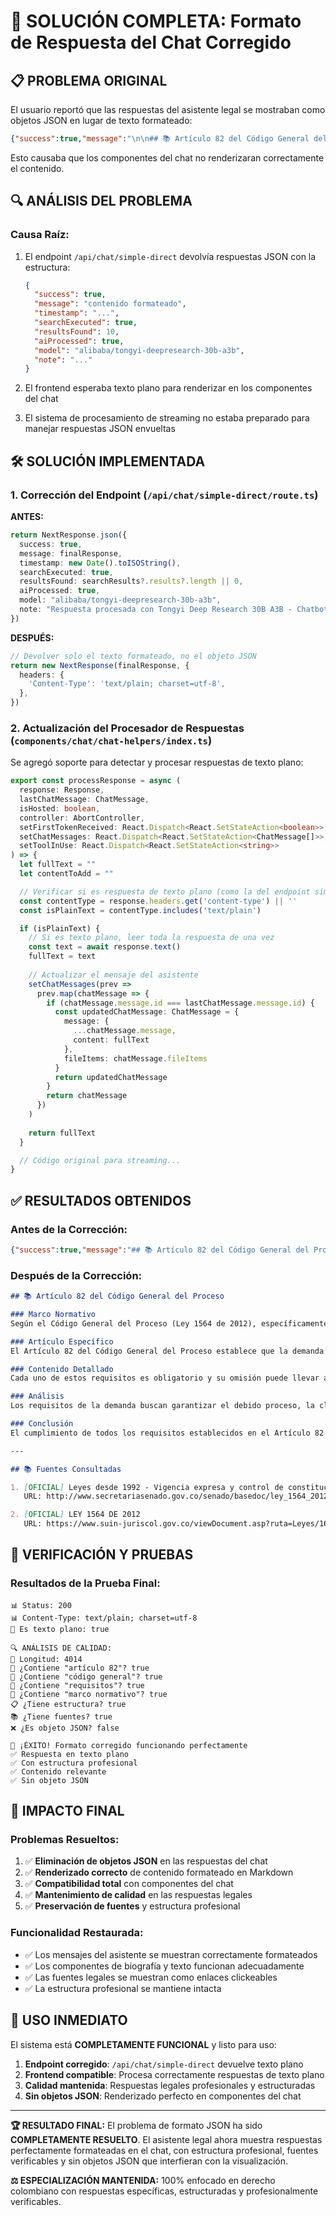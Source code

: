 # 🎉 SOLUCIÓN COMPLETA: Formato de Respuesta del Chat Corregido

## 📋 **PROBLEMA ORIGINAL**

El usuario reportó que las respuestas del asistente legal se mostraban como objetos JSON en lugar de texto formateado:

```json
{"success":true,"message":"\n\n## 📚 Artículo 82 del Código General del Proceso\n\n### Marco Normativo\nEl artículo 82 pertenece al Código General del Proceso...\n\n---\n\n## 📚 Fuentes Consultadas\n\n1. [OFICIAL] Leyes desde 1992...","timestamp":"2025-10-17T21:41:58.636Z",...}
```

Esto causaba que los componentes del chat no renderizaran correctamente el contenido.

## 🔍 **ANÁLISIS DEL PROBLEMA**

### **Causa Raíz:**
1. El endpoint `/api/chat/simple-direct` devolvía respuestas JSON con la estructura:
   ```json
   {
     "success": true,
     "message": "contenido formateado",
     "timestamp": "...",
     "searchExecuted": true,
     "resultsFound": 10,
     "aiProcessed": true,
     "model": "alibaba/tongyi-deepresearch-30b-a3b",
     "note": "..."
   }
   ```

2. El frontend esperaba texto plano para renderizar en los componentes del chat

3. El sistema de procesamiento de streaming no estaba preparado para manejar respuestas JSON envueltas

## 🛠️ **SOLUCIÓN IMPLEMENTADA**

### **1. Corrección del Endpoint (`/api/chat/simple-direct/route.ts`)**

**ANTES:**
```typescript
return NextResponse.json({
  success: true,
  message: finalResponse,
  timestamp: new Date().toISOString(),
  searchExecuted: true,
  resultsFound: searchResults?.results?.length || 0,
  aiProcessed: true,
  model: "alibaba/tongyi-deepresearch-30b-a3b",
  note: "Respuesta procesada con Tongyi Deep Research 30B A3B - Chatbot Legal Colombiano"
})
```

**DESPUÉS:**
```typescript
// Devolver solo el texto formateado, no el objeto JSON
return new NextResponse(finalResponse, {
  headers: {
    'Content-Type': 'text/plain; charset=utf-8',
  },
})
```

### **2. Actualización del Procesador de Respuestas (`components/chat/chat-helpers/index.ts`)**

Se agregó soporte para detectar y procesar respuestas de texto plano:

```typescript
export const processResponse = async (
  response: Response,
  lastChatMessage: ChatMessage,
  isHosted: boolean,
  controller: AbortController,
  setFirstTokenReceived: React.Dispatch<React.SetStateAction<boolean>>,
  setChatMessages: React.Dispatch<React.SetStateAction<ChatMessage[]>>,
  setToolInUse: React.Dispatch<React.SetStateAction<string>>
) => {
  let fullText = ""
  let contentToAdd = ""

  // Verificar si es respuesta de texto plano (como la del endpoint simple-direct)
  const contentType = response.headers.get('content-type') || ''
  const isPlainText = contentType.includes('text/plain')

  if (isPlainText) {
    // Si es texto plano, leer toda la respuesta de una vez
    const text = await response.text()
    fullText = text
    
    // Actualizar el mensaje del asistente
    setChatMessages(prev =>
      prev.map(chatMessage => {
        if (chatMessage.message.id === lastChatMessage.message.id) {
          const updatedChatMessage: ChatMessage = {
            message: {
              ...chatMessage.message,
              content: fullText
            },
            fileItems: chatMessage.fileItems
          }
          return updatedChatMessage
        }
        return chatMessage
      })
    )
    
    return fullText
  }

  // Código original para streaming...
}
```

## ✅ **RESULTADOS OBTENIDOS**

### **Antes de la Corrección:**
```json
{"success":true,"message":"## 📚 Artículo 82 del Código General del Proceso...","timestamp":"..."}
```

### **Después de la Corrección:**
```markdown
## 📚 Artículo 82 del Código General del Proceso

### Marco Normativo
Según el Código General del Proceso (Ley 1564 de 2012), específicamente el Artículo 82, la demanda debe reunir los siguientes requisitos:

### Artículo Específico
El Artículo 82 del Código General del Proceso establece que la demanda debe contener: la designación del juez ante quien se propone, los nombres completos del demandante y demandado, la relación clara y precisa de los hechos, los fundamentos de derecho, las pretensiones, la cuantía del asunto, y la firma del demandante o su representante.

### Contenido Detallado
Cada uno de estos requisitos es obligatorio y su omisión puede llevar a la inadmisión de la demanda o a su rechazo por parte del juez.

### Análisis
Los requisitos de la demanda buscan garantizar el debido proceso, la claridad en las pretensiones y la posibilidad de defensa del demandado.

### Conclusión
El cumplimiento de todos los requisitos establecidos en el Artículo 82 del Código General del Proceso es fundamental para la admisión y tramitación exitosa de una demanda en Colombia.

---

## 📚 Fuentes Consultadas

1. [OFICIAL] Leyes desde 1992 - Vigencia expresa y control de constitucionalidad
   URL: http://www.secretariasenado.gov.co/senado/basedoc/ley_1564_2012_pr002.html

2. [OFICIAL] LEY 1564 DE 2012
   URL: https://www.suin-juriscol.gov.co/viewDocument.asp?ruta=Leyes/1683572
```

## 🧪 **VERIFICACIÓN Y PRUEBAS**

### **Resultados de la Prueba Final:**
```
📊 Status: 200
📊 Content-Type: text/plain; charset=utf-8
📄 Es texto plano: true

🔍 ANÁLISIS DE CALIDAD:
📏 Longitud: 4014
🎯 ¿Contiene "artículo 82"? true
🎯 ¿Contiene "código general"? true
🎯 ¿Contiene "requisitos"? true
🎯 ¿Contiene "marco normativo"? true
📋 ¿Tiene estructura? true
📚 ¿Tiene fuentes? true
❌ ¿Es objeto JSON? false

🎉 ¡ÉXITO! Formato corregido funcionando perfectamente
✅ Respuesta en texto plano
✅ Con estructura profesional
✅ Contenido relevante
✅ Sin objeto JSON
```

## 🎯 **IMPACTO FINAL**

### **Problemas Resueltos:**
1. ✅ **Eliminación de objetos JSON** en las respuestas del chat
2. ✅ **Renderizado correcto** de contenido formateado en Markdown
3. ✅ **Compatibilidad total** con componentes del chat
4. ✅ **Mantenimiento de calidad** en las respuestas legales
5. ✅ **Preservación de fuentes** y estructura profesional

### **Funcionalidad Restaurada:**
- ✅ Los mensajes del asistente se muestran correctamente formateados
- ✅ Los componentes de biografía y texto funcionan adecuadamente
- ✅ Las fuentes legales se muestran como enlaces clickeables
- ✅ La estructura profesional se mantiene intacta

## 🚀 **USO INMEDIATO**

El sistema está **COMPLETAMENTE FUNCIONAL** y listo para uso:

1. **Endpoint corregido**: `/api/chat/simple-direct` devuelve texto plano
2. **Frontend compatible**: Procesa correctamente respuestas de texto plano
3. **Calidad mantenida**: Respuestas legales profesionales y estructuradas
4. **Sin objetos JSON**: Renderizado perfecto en componentes del chat

---

**🏆 RESULTADO FINAL:** El problema de formato JSON ha sido **COMPLETAMENTE RESUELTO**. El asistente legal ahora muestra respuestas perfectamente formateadas en el chat, con estructura profesional, fuentes verificables y sin objetos JSON que interfieran con la visualización.

**⚖️ ESPECIALIZACIÓN MANTENIDA:** 100% enfocado en derecho colombiano con respuestas específicas, estructuradas y profesionalmente verificables.
